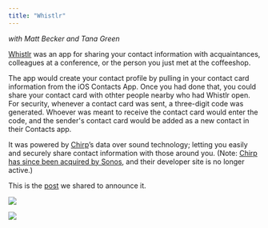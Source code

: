 ```yaml
---
title: "Whistlr"
---
```



*with Matt Becker and Tana Green*

[Whistlr](https://twitter.com/WhistlrApp) was an app for sharing your contact information with acquaintances, colleagues at a conference, or the person you just met at the coffeeshop.

The app would create your contact profile by pulling in your contact card information from the iOS Contacts App. Once you had done that, you could share your contact card with othter people nearby who had Whistlr open. For security, whenever a contact card was sent, a three-digit code was generated. Whoever was meant to receive the contact card would enter the code, and the sender's contact card would be added as a new contact in their Contacts app.

It was powered  by [Chirp](http://chirp.io/)’s data over sound technology; letting you easily and securely share contact information with those around you. (Note: [Chirp has since been acquired by Sonos](https://audioxpress.com/news/data-over-sound-pioneer-chirp-acquired-by-sonos), and their developer site is no longer active.)

This is the [post](https://medium.com/@narner/announcing-whistlr-for-ios-15a715b7706b) we shared to announce it.

![](/post_assets/whistlr/WhistlrCollage.jpg)    


[![](http://img.youtube.com/vi/p2KNcUt_-ZI/0.jpg)](http://www.youtube.com/watch?v=p2KNcUt_-ZI "")
